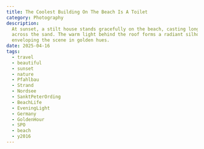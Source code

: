 ```yaml
---
title: The Coolest Building On The Beach Is A Toilet
category: Photography
description:
  At sunset, a stilt house stands gracefully on the beach, casting long shadows
  across the sand. The warm light behind the roof forms a radiant silhouette,
  enveloping the scene in golden hues.
date: 2025-04-16
tags:
  - travel
  - beautiful
  - sunset
  - nature
  - Pfahlbau
  - Strand
  - Nordsee
  - SanktPeterOrding
  - BeachLife
  - EveningLight
  - Germany
  - GoldenHour
  - SPO
  - beach
  - y2016
---
```

